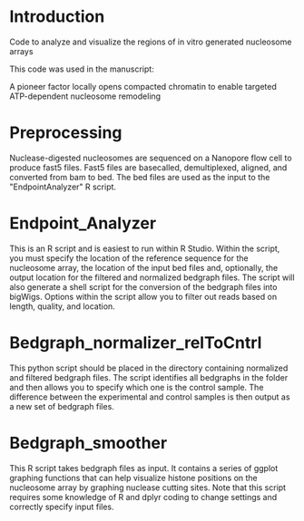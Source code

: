 # Introduction
Code to analyze and visualize the regions of in vitro generated nucleosome arrays

This code was used in the manuscript:

A pioneer factor locally opens compacted chromatin to enable targeted ATP-dependent nucleosome remodeling

# Preprocessing
Nuclease-digested nucleosomes are sequenced on a Nanopore flow cell to produce fast5 files. Fast5 files are basecalled, demultiplexed, aligned, and converted from bam to bed. The bed files are used as the input to the "EndpointAnalyzer" R script.

# Endpoint_Analyzer
This is an R script and is easiest to run within R Studio. Within the script, you must specify the location of the reference sequence for the nucleosome array, the location of the input bed files and, optionally, the output location for the filtered and normalized bedgraph files. The script will also generate a shell script for the conversion of the bedgraph files into bigWigs. Options within the script allow you to filter out reads based on length, quality, and location.

# Bedgraph_normalizer_relToCntrl
This python script should be placed in the directory containing normalized and filtered bedgraph files. The script identifies all bedgraphs in the folder and then allows you to specify which one is the control sample. The difference between the experimental and control samples is then output as a new set of bedgraph files.

# Bedgraph_smoother
This R script takes bedgraph files as input. It contains a series of ggplot graphing functions that can help visualize histone positions on the nucleosome array by graphing nuclease cutting sites. Note that this script requires some knowledge of R and dplyr coding to change settings and correctly specify input files. 


